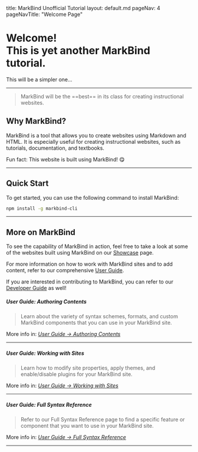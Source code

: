 <frontmatter>
  title: MarkBind Unofficial Tutorial
  layout: default.md
  pageNav: 4
  pageNavTitle: "Welcome Page"
</frontmatter>

<br>

<div class="bg-primary text-white px-2 py-5 mb-4">
  <div class="container">
    <h1 class="display-5 no-index">Welcome!<br>This is yet another MarkBind tutorial.</h1>
    <p class="lead">This will be a simpler one...</p>
  </div>
</div>

---

> MarkBind will be the ==best== in its class for creating instructional websites.


## Why MarkBind?

MarkBind is a tool that allows you to create websites using Markdown and HTML. It is especially useful for creating instructional websites, such as tutorials, documentation, and textbooks.

<box type="info">

Fun fact: This website is built using MarkBind! :yum:

</box>

---

## Quick Start

To get started, you can use the following command to install MarkBind:

```bash {.line-numbers}
npm install -g markbind-cli
```


---

## More on MarkBind

To see the capability of MarkBind in action, feel free to take a look at some of the websites built using MarkBind on our <a href="https://markbind.org/showcase.html" target="_blank">Showcase</a> page. 

For more information on how to work with MarkBind sites and to add content, refer to our comprehensive <a href="https://markbind.org/userGuide/gettingStarted.html" target="_blank">User Guide</a>. 

<box type="info">

If you are interested in contributing to MarkBind, you can refer to our <a href="https://markbind.org/devdocs/devGuide/devGuide.html" target="_blank">Developer Guide</a> as well!

</box>

<panel header="**Good starting points in our User Guide**" minimized no-close>

##### **User Guide: Authoring Contents**

> Learn about the variety of syntax schemes, formats, and custom MarkBind components that you can use in your MarkBind site.

More info in: _<a href="https://markbind.org/userGuide/authoringContents.html" target="_blank">User Guide → Authoring Contents</a>_

---

##### **User Guide: Working with Sites**

> Learn how to modify site properties, apply themes, and enable/disable plugins for your MarkBind site.

More info in: _<a href="https://markbind.org/userGuide/workingWithSites.html" target="_blank">User Guide → Working with Sites</a>_

---

##### **User Guide: Full Syntax Reference**

> Refer to our Full Syntax Reference page to find a specific feature or component that you want to use in your MarkBind site.

More info in: _<a href="https://markbind.org/userGuide/fullSyntaxReference.html" target="_blank">User Guide → Full Syntax Reference</a>_

</panel>

---
